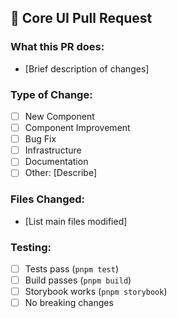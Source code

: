 ## 🚀 Core UI Pull Request

### What this PR does:
- [Brief description of changes]

### Type of Change:
- [ ] New Component
- [ ] Component Improvement  
- [ ] Bug Fix
- [ ] Infrastructure
- [ ] Documentation
- [ ] Other: [Describe]

### Files Changed:
- [List main files modified]

### Testing:
- [ ] Tests pass (`pnpm test`)
- [ ] Build passes (`pnpm build`)
- [ ] Storybook works (`pnpm storybook`)
- [ ] No breaking changes